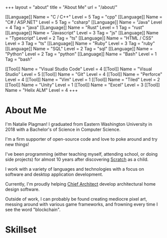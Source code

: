 +++
layout = "about"
title = "About Me"
url = "/about/"

[[Language]]
  Name = "C / C++"
  Level = 5
  Tag = "cpp"
[[Language]]
  Name = "C# / ASP.NET"
  Level = 5
  Tag = "csharp"
[[Language]]
  Name = "Java"
  Level = 4
  Tag = "java"
[[Language]]
  Name = "Rust"
  Level = 1
  Tag = "rust"
[[Language]]
  Name = "Javascript"
  Level = 3
  Tag = "js"
[[Language]]
  Name = "Typescript"
  Level = 2
  Tag = "ts"
[[Language]]
  Name = "HTML / CSS"
  Level = 3
  Tag = "ts"
[[Language]]
  Name = "Ruby"
  Level = 3
  Tag = "ruby"
[[Language]]
  Name = "SQL"
  Level = 2
  Tag = "sql"
[[Language]]
  Name = "Python"
  Level = 2
  Tag = "python"
[[Language]]
  Name = "Bash"
  Level = 1
  Tag = "bash"

[[Tool]]
  Name = "Visual Studio Code"
  Level = 4
[[Tool]]
  Name = "Visual Studio"
  Level = 5
[[Tool]]
  Name = "Git"
  Level = 4
[[Tool]]
  Name = "Perforce"
  Level = 4
[[Tool]]
  Name = "Vim"
  Level = 1
[[Tool]]
  Name = "Tiled"
  Level = 2
[[Tool]]
  Name = "Unity"
  Level = 1
[[Tool]]
  Name = "Excel"
  Level = 3
[[Tool]]
  Name = "Helix ALM"
  Level = 4
+++

# About Me

I'm Natalie Plagman! I graduated from Eastern Washington University in 2018 with a Bachelor's of Science in Computer Science.

I'm a firm supporter of open-source code and love to poke around and try new things!

I've been programming (either teaching myself, attending school, or doing side projects) for almost 10 years after discovering [Scratch][Scratch] as a child.

I work with a variety of languages and technologies with a focus on software and desktop application development.

Currently, I'm proudly helping [Chief Architect][CA] develop architectural home design software.

Outside of work, I can probably be found creating mediocre pixel art, messing around with various game frameworks, and frowning every time I see the word "blockchain".

[CA]: https://www.chiefarchitect.com/
[Scratch]: https://scratch.mit.edu/

# Skillset

